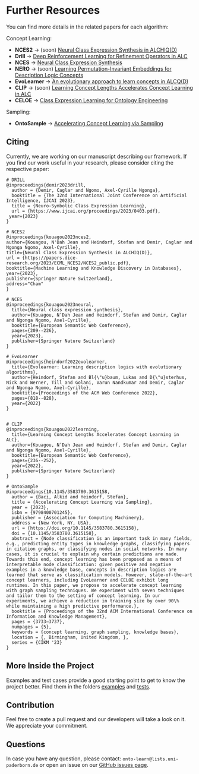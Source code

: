 # Further Resources

You can find more details in the related papers for each algorithm:

Concept Learning:

- **NCES2** &rarr; (soon) [Neural Class Expression Synthesis in ALCHIQ(D)](https://papers.dice-research.org/2023/ECML_NCES2/NCES2_public.pdf)
- **Drill** &rarr; [Deep Reinforcement Learning for Refinement Operators in ALC](https://arxiv.org/pdf/2106.15373.pdf)
- **NCES** &rarr; [Neural Class Expression Synthesis](https://link.springer.com/chapter/10.1007/978-3-031-33455-9_13)
- **NERO** &rarr; (soon) [Learning Permutation-Invariant Embeddings for Description Logic Concepts](https://github.com/dice-group/Nero)
- **EvoLearner** &rarr; [An evolutionary approach to learn concepts in ALCQ(D)](https://dl.acm.org/doi/abs/10.1145/3485447.3511925)
- **CLIP** &rarr; (soon) [Learning Concept Lengths Accelerates Concept Learning in ALC](https://link.springer.com/chapter/10.1007/978-3-031-06981-9_14)
- **CELOE** &rarr; [Class Expression Learning for Ontology Engineering](https://www.sciencedirect.com/science/article/abs/pii/S1570826811000023)

Sampling:
- **OntoSample** &rarr; [Accelerating Concept Learning via Sampling](https://dl.acm.org/doi/10.1145/3583780.3615158)

## Citing

Currently, we are working on our manuscript describing our framework. 
If you find our work useful in your research, please consider citing the respective paper:

```
# DRILL
@inproceedings{demir2023drill,
  author = {Demir, Caglar and Ngomo, Axel-Cyrille Ngonga},
  booktitle = {The 32nd International Joint Conference on Artificial Intelligence, IJCAI 2023},
  title = {Neuro-Symbolic Class Expression Learning},
  url = {https://www.ijcai.org/proceedings/2023/0403.pdf},
 year={2023}
}

# NCES2
@inproceedings{kouagou2023nces2,
author={Kouagou, N'Dah Jean and Heindorf, Stefan and Demir, Caglar and Ngonga Ngomo, Axel-Cyrille},
title={Neural Class Expression Synthesis in ALCHIQ(D)},
url = {https://papers.dice-research.org/2023/ECML_NCES2/NCES2_public.pdf},
booktitle={Machine Learning and Knowledge Discovery in Databases},
year={2023},
publisher={Springer Nature Switzerland},
address="Cham"
}

# NCES
@inproceedings{kouagou2023neural,
  title={Neural class expression synthesis},
  author={Kouagou, N’Dah Jean and Heindorf, Stefan and Demir, Caglar and Ngonga Ngomo, Axel-Cyrille},
  booktitle={European Semantic Web Conference},
  pages={209--226},
  year={2023},
  publisher={Springer Nature Switzerland}
}

# EvoLearner
@inproceedings{heindorf2022evolearner,
  title={Evolearner: Learning description logics with evolutionary algorithms},
  author={Heindorf, Stefan and Bl{\"u}baum, Lukas and D{\"u}sterhus, Nick and Werner, Till and Golani, Varun Nandkumar and Demir, Caglar and Ngonga Ngomo, Axel-Cyrille},
  booktitle={Proceedings of the ACM Web Conference 2022},
  pages={818--828},
  year={2022}
}


# CLIP
@inproceedings{kouagou2022learning,
  title={Learning Concept Lengths Accelerates Concept Learning in ALC},
  author={Kouagou, N’Dah Jean and Heindorf, Stefan and Demir, Caglar and Ngonga Ngomo, Axel-Cyrille},
  booktitle={European Semantic Web Conference},
  pages={236--252},
  year={2022},
  publisher={Springer Nature Switzerland}
}

# OntoSample
@inproceedings{10.1145/3583780.3615158,
  author = {Baci, Alkid and Heindorf, Stefan},
  title = {Accelerating Concept Learning via Sampling},
  year = {2023},
  isbn = {9798400701245},
  publisher = {Association for Computing Machinery},
  address = {New York, NY, USA},
  url = {https://doi.org/10.1145/3583780.3615158},
  doi = {10.1145/3583780.3615158},
  abstract = {Node classification is an important task in many fields, e.g., predicting entity types in knowledge graphs, classifying papers in citation graphs, or classifying nodes in social networks. In many cases, it is crucial to explain why certain predictions are made. Towards this end, concept learning has been proposed as a means of interpretable node classification: given positive and negative examples in a knowledge base, concepts in description logics are learned that serve as classification models. However, state-of-the-art concept learners, including EvoLearner and CELOE exhibit long runtimes. In this paper, we propose to accelerate concept learning with graph sampling techniques. We experiment with seven techniques and tailor them to the setting of concept learning. In our experiments, we achieve a reduction in training size by over 90\% while maintaining a high predictive performance.},
  booktitle = {Proceedings of the 32nd ACM International Conference on Information and Knowledge Management},
  pages = {3733–3737},
  numpages = {5},
  keywords = {concept learning, graph sampling, knowledge bases},
  location = {, Birmingham, United Kingdom, },
  series = {CIKM '23}
}
```

## More Inside the Project

Examples and test cases provide a good starting point to get to know
the project better. Find them in the folders 
[examples](https://github.com/dice-group/Ontolearn/tree/develop/examples) and [tests](https://github.com/dice-group/Ontolearn/tree/develop/tests).

## Contribution

Feel free to create a pull request and our developers will take a look on it. 
We appreciate your commitment. 

## Questions

In case you have any question, please contact:  `onto-learn@lists.uni-paderborn.de`
or open an issue on our [GitHub issues page](https://github.com/dice-group/Ontolearn/issues).
